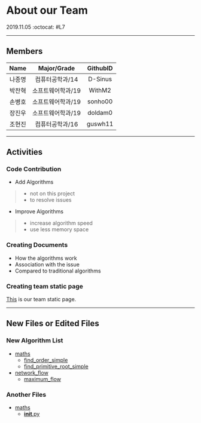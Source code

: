 # About our Team
2019.11.05 :octocat: #L7

* * *

## Members
| Name | Major/Grade | GithubID |
| :---: | :---: | :---: |
| 나종명 | 컴퓨터공학과/14   | D-Sinus |
| 박찬혁 | 소프트웨어학과/19 | WithM2  |
| 손병호 | 소프트웨어학과/19 | sonho00 |
| 장진우 | 소프트웨어학과/19 | doldam0 |
| 조현진 | 컴퓨터공학과/16   | guswh11 |

* * *

## Activities
### Code Contribution
* Add Algorithms
> - not on this project
> - to resolve issues
* Improve Algorithms
> - increase algorithm speed 
> - use less memory space

### Creating Documents
* How the algorithms work
* Association with the issue
* Compared to traditional algorithms

### Creating team static page
[This](http://19-2-skku-oss.github.io/2019-2-OSS-L7/) is our team static page.

* * *

## New Files or Edited Files
### New Algorithm List
- [maths](https://github.com/19-2-SKKU-OSS/algorithms/tree/add_find_order/algorithms/maths)
  - [find_order_simple](https://github.com/19-2-SKKU-OSS/algorithms/tree/add_find_order/algorithms/maths/find_order_simple.py)
  - [find_primitive_root_simple](https://github.com/19-2-SKKU-OSS/algorithms/blob/add_find_primitive_root/algorithms/maths/find_primitive_root_simple.py)
- [network_flow](https://github.com/19-2-SKKU-OSS/algorithms/blob/add_network_flow/algorithms/network_flow)
  - [maximum_flow](https://github.com/19-2-SKKU-OSS/algorithms/blob/add_network_flow/algorithms/network_flow/maximum_flow.py)
### Another Files
- [maths](https://github.com/19-2-SKKU-OSS/2019-2-OSS-L7/blob/code/algorithms/maths)
  - [__init__.py](https://github.com/19-2-SKKU-OSS/2019-2-OSS-L7/blob/code/algorithms/maths/__init__.py)
